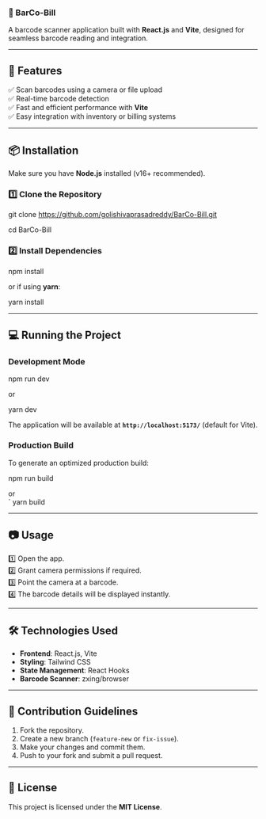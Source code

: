 

### **📌 BarCo-Bill**
A barcode scanner application built with **React.js** and **Vite**, designed for seamless barcode reading and integration.

---

## **🚀 Features**
✅ Scan barcodes using a camera or file upload  
✅ Real-time barcode detection  
✅ Fast and efficient performance with **Vite**  
✅ Easy integration with inventory or billing systems  

---

## **📦 Installation**
Make sure you have **Node.js** installed (v16+ recommended).  

### **1️⃣ Clone the Repository**

git clone https://github.com/golishivaprasadreddy/BarCo-Bill.git

cd BarCo-Bill


### **2️⃣ Install Dependencies**

npm install

or if using **yarn**:

yarn install


---

## **💻 Running the Project**
### **Development Mode**

npm run dev

or  

yarn dev

The application will be available at **`http://localhost:5173/`** (default for Vite).

### **Production Build**
To generate an optimized production build:

npm run build

or  
`
yarn build


---

## **📷 Usage**
1️⃣ Open the app.  
2️⃣ Grant camera permissions if required.  
3️⃣ Point the camera at a barcode.  
4️⃣ The barcode details will be displayed instantly.  

---

## **🛠️ Technologies Used**
- **Frontend**: React.js, Vite  
- **Styling**: Tailwind CSS  
- **State Management**: React Hooks  
- **Barcode Scanner**: zxing/browser

---


## **🤝 Contribution Guidelines**
1. Fork the repository.  
2. Create a new branch (`feature-new` or `fix-issue`).  
3. Make your changes and commit them.  
4. Push to your fork and submit a pull request.  

---

## **📄 License**
This project is licensed under the **MIT License**.

